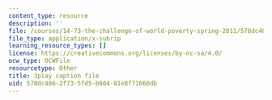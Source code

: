 ```yaml
---
content_type: resource
description: ''
file: /courses/14-73-the-challenge-of-world-poverty-spring-2011/578dc4062f735fd5b60481e8f71660db_U1g_-FzqUXc.vtt
file_type: application/x-subrip
learning_resource_types: []
license: https://creativecommons.org/licenses/by-nc-sa/4.0/
ocw_type: OCWFile
resourcetype: Other
title: 3play caption file
uid: 578dc406-2f73-5fd5-b604-81e8f71660db
---
```


